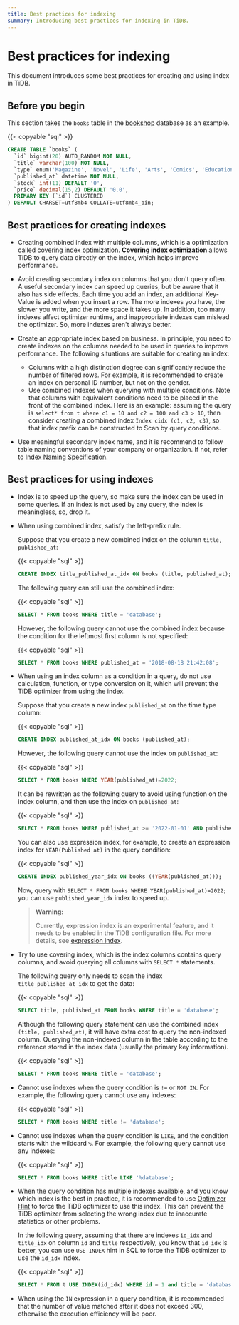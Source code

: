 ```yaml
---
title: Best practices for indexing
summary: Introducing best practices for indexing in TiDB.
---
```


<!-- markdownlint-disable MD029 -->

# Best practices for indexing

This document introduces some best practices for creating and using index in TiDB.

## Before you begin

This section takes the `books` table in the [bookshop](/develop/dev-guide-bookshop-schema-design.md) database as an example.

{{< copyable "sql" >}}

```sql
CREATE TABLE `books` (
  `id` bigint(20) AUTO_RANDOM NOT NULL,
  `title` varchar(100) NOT NULL,
  `type` enum('Magazine', 'Novel', 'Life', 'Arts', 'Comics', 'Education & Reference', 'Humanities & Social Sciences', 'Science & Technology', 'Kids', 'Sports') NOT NULL,
  `published_at` datetime NOT NULL,
  `stock` int(11) DEFAULT '0',
  `price` decimal(15,2) DEFAULT '0.0',
  PRIMARY KEY (`id`) CLUSTERED
) DEFAULT CHARSET=utf8mb4 COLLATE=utf8mb4_bin;
```

## Best practices for creating indexes

- Creating combined index with multiple columns, which is a optimization called [covering index optimization](/explain-indexes.md#indexreader). **Covering index optimization** allows TiDB to query data directly on the index, which helps improve performance.
- Avoid creating secondary index on columns that you don't query often. A useful secondary index can speed up queries, but be aware that it also has side effects. Each time you add an index, an additional Key-Value is added when you insert a row. The more indexes you have, the slower you write, and the more space it takes up. In addition, too many indexes affect optimizer runtime, and inappropriate indexes can mislead the optimizer. So, more indexes aren't always better.
- Create an appropriate index based on business. In principle, you need to create indexes on the columns needed to be used in queries to improve performance. The following situations are suitable for creating an index:

    - Columns with a high distinction degree can significantly reduce the number of filtered rows. For example, it is recommended to create an index on personal ID number, but not on the gender.
    - Use combined indexes when querying with multiple conditions. Note that columns with equivalent conditions need to be placed in the front of the combined index. Here is an example: assuming the query is `select* from t where c1 = 10 and c2 = 100 and c3 > 10`, then consider creating a combined index `Index cidx (c1, c2, c3)`, so that index prefix can be constructed to Scan by query conditions.

- Use meaningful secondary index name, and it is recommend to follow table naming conventions of your company or organization. If not, refer to [Index Naming Specification](/develop/dev-guide-object-naming-guidelines.md).

## Best practices for using indexes

- Index is to speed up the query, so make sure the index can be used in some queries. If an index is not used by any query, the index is meaningless, so, drop it.
- When using combined index, satisfy the left-prefix rule.

    Suppose that you create a new combined index on the column `title, published_at`:

    {{< copyable "sql" >}}

    ```sql
    CREATE INDEX title_published_at_idx ON books (title, published_at);
    ```

    The following query can still use the combined index:

    {{< copyable "sql" >}}

    ```sql
    SELECT * FROM books WHERE title = 'database';
    ```

    However, the following query cannot use the combined index because the condition for the leftmost first column is not specified:

    {{< copyable "sql" >}}

    ```sql
    SELECT * FROM books WHERE published_at = '2018-08-18 21:42:08';
    ```

- When using an index column as a condition in a query, do not use calculation, function, or type conversion on it, which will prevent the TiDB optimizer from using the index.

    Suppose that you create a new index `published_at` on the time type column:

    {{< copyable "sql" >}}

    ```sql
    CREATE INDEX published_at_idx ON books (published_at);
    ```

    However, the following query cannot use the index on `published_at`:

    {{< copyable "sql" >}}

    ```sql
    SELECT * FROM books WHERE YEAR(published_at)=2022;
    ```

    It can be rewritten as the following query to avoid using function on the index column, and then use the index on `published_at`:

    {{< copyable "sql" >}}

    ```sql
    SELECT * FROM books WHERE published_at >= '2022-01-01' AND published_at < '2023-01-01';
    ```

    You can also use expression index, for example, to create an expression index for `YEAR(Published at)` in the query condition:

    {{< copyable "sql" >}}

    ```sql
    CREATE INDEX published_year_idx ON books ((YEAR(published_at)));
    ```

    Now, query with `SELECT * FROM books WHERE YEAR(published_at)=2022;` you can use `published_year_idx` index to speed up.

    > **Warning:**
    >
    > Currently, expression index is an experimental feature, and it needs to be enabled in the TiDB configuration file. For more details, see [expression index](/common/sql-statements/sql-statement-create-index.md#expression-index).

- Try to use covering index, which is the index columns contains query columns, and avoid querying all columns with `SELECT *` statements.

    The following query only needs to scan the index `title_published_at_idx` to get the data:

    {{< copyable "sql" >}}

    ```sql
    SELECT title, published_at FROM books WHERE title = 'database';
    ```

    Although the following query statement can use the combined index `(title, published_at)`, it will have extra cost to query the non-indexed column. Querying the non-indexed column in the table according to the reference stored in the index data (usually the primary key information).

    {{< copyable "sql" >}}

    ```sql
    SELECT * FROM books WHERE title = 'database';
    ```

- Cannot use indexes when the query condition is `!=` or `NOT IN`. For example, the following query cannot use any indexes:

    {{< copyable "sql" >}}

    ```sql
    SELECT * FROM books WHERE title != 'database';
    ```

- Cannot use indexes when the query condition is `LIKE`, and the condition starts with the wildcard `%`. For example, the following query cannot use any indexes:

    {{< copyable "sql" >}}

    ```sql
    SELECT * FROM books WHERE title LIKE '%database';
    ```

- When the query condition has multiple indexes available, and you know which index is the best in practice, it is recommended to use [Optimizer Hint](/optimizer-hints.md) to force the TiDB optimizer to use this index. This can prevent the TiDB optimizer from selecting the wrong index due to inaccurate statistics or other problems.

    In the following query, assuming that there are indexes `id_idx` and `title_idx` on column `id` and `title` respectively, you know that `id_idx` is better, you can use `USE INDEX` hint in SQL to force the TiDB optimizer to use the `id_idx` index.

    {{< copyable "sql" >}}

    ```sql
    SELECT * FROM t USE INDEX(id_idx) WHERE id = 1 and title = 'database';
    ```

- When using the `IN` expression in a query condition, it is recommended that the number of value matched after it does not exceed 300, otherwise the execution efficiency will be poor.
